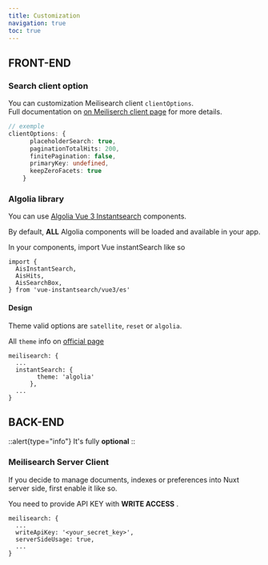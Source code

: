 ```yaml
---
title: Customization
navigation: true
toc: true
---
```


## FRONT-END

### Search client option

You can customization Meilisearch client `clientOptions`.   
Full documentation on [on Meiliserch client page](https://github.com/meilisearch/instant-meilisearch#-customization) for more details.

```ts 
// exemple
clientOptions: {
      placeholderSearch: true,
      paginationTotalHits: 200,
      finitePagination: false,
      primaryKey: undefined,
      keepZeroFacets: true
    }
```

### Algolia library

You can use [Algolia Vue 3 Instantsearch](https://github.com/algolia/vue-instantsearch) components. 

By default, **ALL** Algolia components will be loaded and available in your app.  

In your components, import Vue instantSearch like so 

```vue
import {
  AisInstantSearch,
  AisHits,
  AisSearchBox,
} from 'vue-instantsearch/vue3/es'
```

#### Design
Theme valid options are `satellite`, `reset` or `algolia`.

All `theme` info on [official page](https://www.algolia.com/doc/guides/building-search-ui/widgets/customize-an-existing-widget/vue/#style-your-widgets)


```ts{}[nuxt.config.js]
meilisearch: {
  ...
  instantSearch: {
        theme: 'algolia'
      },
  ...
}
```


## BACK-END

::alert{type="info"}
It's fully **optional** 
::


###  Meilisearch Server Client

If you decide to manage documents, indexes or preferences into Nuxt server side, first enable it like so.

You need to provide API KEY with **WRITE ACCESS** .

```ts{}[nuxt.config.js]
meilisearch: {
  ...
  writeApiKey: '<your_secret_key>',
  serverSideUsage: true,
  ...
}
```
